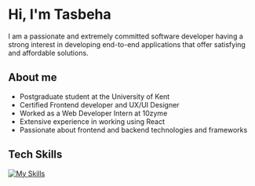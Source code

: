 # Hi, I'm Tasbeha
I am a passionate and extremely committed software developer having a strong interest in developing end-to-end applications that offer satisfying and affordable solutions. 

## About me
- Postgraduate student at the University of Kent
- Certified Frontend developer and UX/UI Designer
- Worked as a Web Developer Intern at 10zyme
- Extensive experience in working using React
- Passionate about frontend and backend technologies and frameworks

## Tech Skills
[![My Skills](https://skillicons.dev/icons?i=typescript,php,java,react,vite,nodejs,mysql,html,css,linux,git,tailwind,aws,nextjs,opencv,processing,cloud,bash,gitlab,figma)](https://skillicons.dev)


